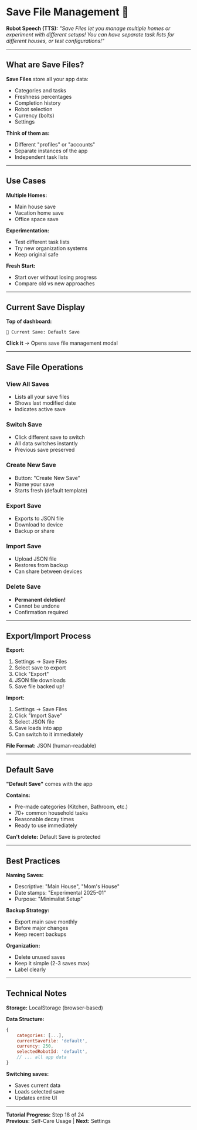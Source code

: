 # Save File Management 📁

**Robot Speech (TTS):** *"Save Files let you manage multiple homes or experiment with different setups! You can have separate task lists for different houses, or test configurations!"*

---

## What are Save Files?

**Save Files** store all your app data:
- Categories and tasks
- Freshness percentages
- Completion history
- Robot selection
- Currency (bolts)
- Settings

**Think of them as:**
- Different "profiles" or "accounts"
- Separate instances of the app
- Independent task lists

---

## Use Cases

**Multiple Homes:**
- Main house save
- Vacation home save
- Office space save

**Experimentation:**
- Test different task lists
- Try new organization systems
- Keep original safe

**Fresh Start:**
- Start over without losing progress
- Compare old vs new approaches

---

## Current Save Display

**Top of dashboard:**
```
📁 Current Save: Default Save
```

**Click it** → Opens save file management modal

---

## Save File Operations

### View All Saves
- Lists all your save files
- Shows last modified date
- Indicates active save

### Switch Save
- Click different save to switch
- All data switches instantly
- Previous save preserved

### Create New Save
- Button: "Create New Save"
- Name your save
- Starts fresh (default template)

### Export Save
- Exports to JSON file
- Download to device
- Backup or share

### Import Save
- Upload JSON file
- Restores from backup
- Can share between devices

### Delete Save
- **Permanent deletion!**
- Cannot be undone
- Confirmation required

---

## Export/Import Process

**Export:**
1. Settings → Save Files
2. Select save to export
3. Click "Export"
4. JSON file downloads
5. Save file backed up!

**Import:**
1. Settings → Save Files
2. Click "Import Save"
3. Select JSON file
4. Save loads into app
5. Can switch to it immediately

**File Format:** JSON (human-readable)

---

## Default Save

**"Default Save"** comes with the app

**Contains:**
- Pre-made categories (Kitchen, Bathroom, etc.)
- 70+ common household tasks
- Reasonable decay times
- Ready to use immediately

**Can't delete:** Default Save is protected

---

## Best Practices

**Naming Saves:**
- Descriptive: "Main House", "Mom's House"
- Date stamps: "Experimental 2025-01"
- Purpose: "Minimalist Setup"

**Backup Strategy:**
- Export main save monthly
- Before major changes
- Keep recent backups

**Organization:**
- Delete unused saves
- Keep it simple (2-3 saves max)
- Label clearly

---

## Technical Notes

**Storage:** LocalStorage (browser-based)

**Data Structure:**
```javascript
{
    categories: [...],
    currentSaveFile: 'default',
    currency: 250,
    selectedRobotId: 'default',
    // ... all app data
}
```

**Switching saves:**
- Saves current data
- Loads selected save
- Updates entire UI

---

**Tutorial Progress:** Step 18 of 24  
**Previous:** Self-Care Usage | **Next:** Settings

